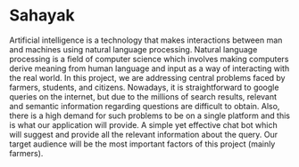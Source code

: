 # Sahayak
Artificial intelligence is a technology that makes interactions between man and machines using natural language processing. Natural language processing is a field of computer science which involves making computers derive meaning from human language and input as a way of interacting with the real world. In this project, we are addressing central problems faced by farmers, students, and citizens. Nowadays, it is straightforward to google queries on the internet, but due to the millions of search results, relevant and semantic information regarding questions are difficult to obtain. Also, there is a high demand for such problems to be on a single platform and this is what our application will provide. A simple yet effective chat bot which will suggest and provide all the relevant information about the query. Our target audience will be the most important factors of this project (mainly farmers). 

